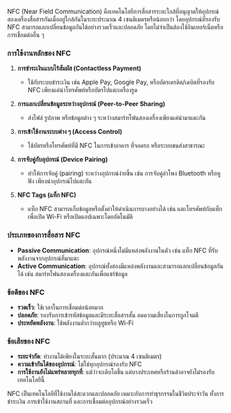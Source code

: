 NFC (Near Field Communication) คือเทคโนโลยีการสื่อสารระยะใกล้ที่อนุญาตให้อุปกรณ์สองเครื่องสื่อสารกันเมื่ออยู่ใกล้กันในระยะประมาณ 4 เซนติเมตรหรือน้อยกว่า โดยอุปกรณ์ที่รองรับ NFC สามารถแลกเปลี่ยนข้อมูลกันได้อย่างรวดเร็วและปลอดภัย โดยไม่จำเป็นต้องใช้อินเทอร์เน็ตหรือการเชื่อมต่ออื่น ๆ  

### การใช้งานหลักของ NFC
1. **การชำระเงินแบบไร้สัมผัส (Contactless Payment)**  
   - ใช้กับระบบชำระเงิน เช่น Apple Pay, Google Pay, หรือบัตรเครดิต/เดบิตที่รองรับ NFC เพียงแค่นำโทรศัพท์หรือบัตรไปแตะเครื่องรูด  

2. **การแลกเปลี่ยนข้อมูลระหว่างอุปกรณ์ (Peer-to-Peer Sharing)**  
   - ส่งไฟล์ รูปภาพ หรือข้อมูลต่าง ๆ ระหว่างสมาร์ทโฟนสองเครื่องเพียงแค่นำมาแตะกัน

3. **การเข้าใช้งานระบบต่าง ๆ (Access Control)**  
   - ใช้บัตรหรือโทรศัพท์ที่มี NFC ในการเข้าอาคาร ที่จอดรถ หรือระบบขนส่งสาธารณะ  

4. **การจับคู่กับอุปกรณ์ (Device Pairing)**  
   - ทำให้การจับคู่ (pairing) ระหว่างอุปกรณ์ง่ายขึ้น เช่น การจับคู่ลำโพง Bluetooth หรือหูฟัง เพียงนำอุปกรณ์ไปแตะกัน  

5. **NFC Tags (แท็ก NFC)**  
   - แท็ก NFC สามารถเก็บข้อมูลหรือตั้งค่าให้ดำเนินการบางอย่างได้ เช่น แตะโทรศัพท์กับแท็กเพื่อเปิด Wi-Fi หรือเปิดแอปเฉพาะโดยอัตโนมัติ

### ประเภทของการสื่อสาร NFC
- **Passive Communication**: อุปกรณ์หนึ่งไม่มีแหล่งพลังงานในตัว เช่น แท็ก NFC ที่รับพลังงานจากอุปกรณ์ที่มาแตะ
- **Active Communication**: อุปกรณ์ทั้งสองมีแหล่งพลังงานและสามารถแลกเปลี่ยนข้อมูลกันได้ เช่น สมาร์ทโฟนสองเครื่องแตะกันเพื่อแชร์ข้อมูล

### ข้อดีของ NFC
- **รวดเร็ว**: ใช้เวลาในการเชื่อมต่อน้อยมาก
- **ปลอดภัย**: รองรับการเข้ารหัสข้อมูลและมีระยะสื่อสารสั้น ลดความเสี่ยงในการถูกโจมตี
- **ประหยัดพลังงาน**: ใช้พลังงานต่ำกว่าบลูทูธหรือ Wi-Fi

### ข้อเสียของ NFC
- **ระยะจำกัด**: ทำงานได้เพียงในระยะสั้นมาก (ประมาณ 4 เซนติเมตร)
- **ความเข้ากันได้ของอุปกรณ์**: ไม่ใช่ทุกอุปกรณ์รองรับ NFC
- **การใช้งานยังไม่แพร่หลายทุกที่**: แม้ว่าจะเติบโตขึ้น แต่บางประเทศหรือร้านค้าอาจยังไม่รองรับเทคโนโลยีนี้  

NFC เป็นเทคโนโลยีที่ใช้งานได้สะดวกและปลอดภัย เหมาะกับการทำธุรกรรมในชีวิตประจำวัน ทั้งการชำระเงิน การเข้าใช้งานสถานที่ และการเชื่อมต่ออุปกรณ์อย่างรวดเร็ว
